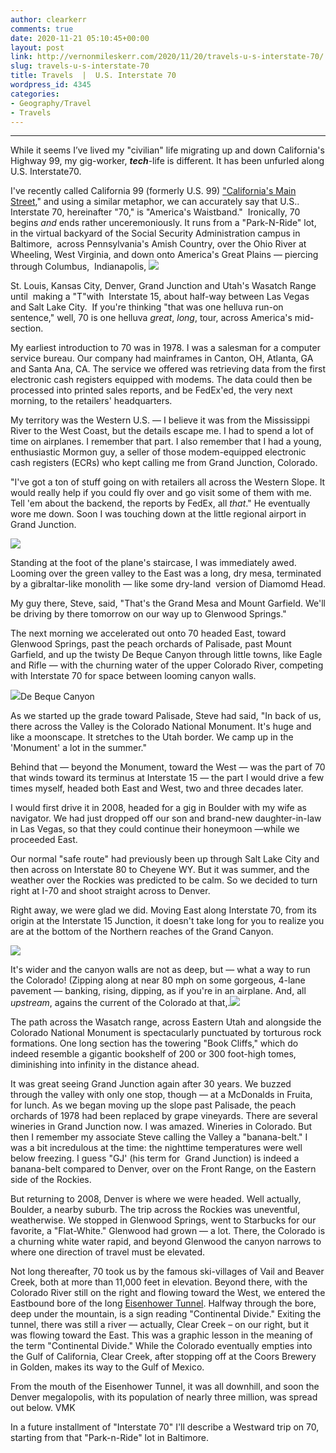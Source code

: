 ```yaml
---
author: clearkerr
comments: true
date: 2020-11-21 05:10:45+00:00
layout: post
link: http://vernonmileskerr.com/2020/11/20/travels-u-s-interstate-70/
slug: travels-u-s-interstate-70
title: Travels  |  U.S. Interstate 70
wordpress_id: 4345
categories:
- Geography/Travel
- Travels
---
```





* * *







While it seems I’ve lived my "civilian" life migrating up and down California's Highway 99, my gig-worker, **_tech_**-life is different. It has been unfurled along U.S. Interstate70.







I've recently called California 99 (formerly U.S. 99) ["California's Main Street](http://vernonmileskerr.com/2020/04/19/nostalgia-california-daydreamin/)," and using a similar metaphor, we can accurately say that U.S.. Interstate 70, hereinafter "70," is "America's Waistband."  Ironically, 70 begins _and_ ends rather unceremoniously. It runs from a "Park-N-Ride" lot, in the virtual backyard of the Social Security Administration campus in Baltimore,  across Pennsylvania's Amish Country, over the Ohio River at Wheeling, West Virginia, and down onto America's Great Plains — piercing through Columbus,  Indianapolis, ![](https://vernonmileskerr.files.wordpress.com/2020/11/thearch.png)







St. Louis, Kansas City, Denver, Grand Junction and Utah's Wasatch Range until  making a "T"with  Interstate 15, about half-way between Las Vegas and Salt Lake City.  If you're thinking "that was one helluva run-on sentence," well, 70 is one helluva _great_, _long_, tour, across America's mid-section.







My earliest introduction to 70 was in 1978. I was a salesman for a computer service bureau. Our company had mainframes in Canton, OH, Atlanta, GA and Santa Ana, CA. The service we offered was retrieving data from the first electronic cash registers equipped with modems. The data could then be processed into printed sales reports, and be FedEx'ed, the very next morning, to the retailers' headquarters.







My territory was the Western U.S. — I believe it was from the Mississippi River to the West Coast, but the details escape me. I had to spend a lot of time on airplanes. I remember that part. I also remember that I had a young, enthusiastic Mormon guy, a seller of those modem-equipped electronic cash registers (ECRs) who kept calling me from Grand Junction, Colorado.







"I've got a ton of stuff going on with retailers all across the Western Slope. It would really help if you could fly over and go visit some of them with me. Tell 'em about the backend, the reports by FedEx, all _that_." He eventually wore me down. Soon I was touching down at the little regional airport in Grand Junction.





[![](https://vernonmileskerr.files.wordpress.com/2020/11/mtgarfield-1.jpeg?w=768)](https://vernonmileskerr.files.wordpress.com/2020/11/mtgarfield-1.jpeg)





Standing at the foot of the plane's staircase, I was immediately awed. Looming over the green valley to the East was a long, dry mesa, terminated by a gibraltar-like monolith — like some dry-land  version of Diamomd Head.







My guy there, Steve, said, "That's the Grand Mesa and Mount Garfield.  We'll be driving by there tomorrow on our way up to Glenwood Springs."







The next morning we accelerated out onto 70 headed East, toward Glenwood Springs, past the peach orchards of Palisade, past Mount Garfield, and up the twisty De Beque Canyon through little towns, like Eagle and Rifle — with the churning water of the upper Colorado River, competing with Interstate 70 for space between looming canyon walls.





![](https://vernonmileskerr.files.wordpress.com/2020/11/debequecanyon-1.jpeg)De Beque Canyon





As we started up the grade toward Palisade, Steve had said, "In back of us, there across the Valley is the Colorado National Monument. It's huge and like a moonscape. It stretches to the Utah border. We camp up in the 'Monument' a lot in the summer."







Behind that — beyond the Monument, toward the West — was the part of 70 that winds toward its terminus at Interstate 15 — the part I would drive a few times myself, headed both East and West, two and three decades later.







I would first drive it in 2008, headed for a gig in Boulder with my wife as navigator. We had just dropped off our son and brand-new daughter-in-law in Las Vegas, so that they could continue their honeymoon —while we proceeded East.







Our normal "safe route" had previously been up through Salt Lake City and then across on Interstate 80 to Cheyene WY. But it was summer, and the weather over the Rockies was predicted to be calm. So we decided to turn right at I-70 and shoot straight across to Denver.







Right away, we were glad we did. Moving East along Interstate 70, from its origin at the Interstate 15 Junction, it doesn't take long for you to realize you are at the bottom of the Northern reaches of the Grand Canyon.





![](https://vernonmileskerr.files.wordpress.com/2020/11/i-70_utah-1.jpeg)





It's wider and the canyon walls are not as deep, but — what a way to run the Colorado! (Zipping along at near 80 mph on some gorgeous, 4-lane pavement — banking, rising, dipping, as if you're in an airplane. And, all _upstream_, agains the current of the Colorado at that,.![](https://vernonmileskerr.files.wordpress.com/2020/11/screen-shot-2020-11-20-at-2.26.51-pm.png)







The path across the Wasatch range, across Eastern Utah and alongside the Colorado National Monument is spectacularly punctuated by torturous rock formations. One long section has the towering "Book Cliffs," which do indeed resemble a gigantic bookshelf of 200 or 300 foot-high tomes, diminishing into infinity in the distance ahead.







It was great seeing Grand Junction again after 30 years. We buzzed through the valley with only one stop, though — at a McDonalds in Fruita, for lunch. As we began moving up the slope past Palisade, the peach orchards of 1978 had been replaced by grape vineyards. There are several wineries in Grand Junction now. I was amazed. Wineries in Colorado. But then I remember my associate Steve calling the Valley a "banana-belt." I was a bit incredulous at the time: the nighttime temperatures were well below freezing. I guess "GJ' (his term for  Grand Junction) is indeed a banana-belt compared to Denver, over on the Front Range, on the Eastern side of the Rockies.







But returning to 2008, Denver is where we were headed. Well actually, Boulder, a nearby suburb. The trip across the Rockies was uneventful, weatherwise. We stopped in Glenwood Springs, went to Starbucks for our favorite, a "Flat-White." Glenwood had grown — a lot. There, the Colorado is a churning white water rapid, and beyond Glenwood the canyon narrows to where one direction of travel must be elevated.







Not long thereafter, 70 took us by the famous ski-villages of Vail and Beaver Creek, both at more than 11,000 feet in elevation. Beyond there, with the Colorado River still on the right and flowing toward the West, we entered the Eastbound bore of the long [Eisenhower Tunnel](https://en.wikipedia.org/wiki/Eisenhower_Tunnel). Halfway through the bore,  deep under the mountain, is a sign reading "Continental Divide." Exiting the tunnel, there was still a river — actually, Clear Creek – on our right, but it was flowing toward the East. This was a graphic lesson in the meaning of the term "Continental Divide." While the Colorado eventually empties into the Gulf of California, Clear Creek, after stopping off at the Coors Brewery in Golden, makes its way to the Gulf of Mexico.







From the mouth of the Eisenhower Tunnel, it was all downhill, and soon the Denver megalopolis, with its population of nearly three million, was spread out below. VMK







In a future installment of "Interstate 70" I'll describe a Westward trip on 70, starting from that "Park-n-Ride" lot in Baltimore.









